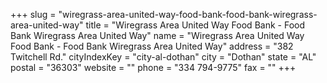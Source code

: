 +++
slug = "wiregrass-area-united-way-food-bank-food-bank-wiregrass-area-united-way"
title = "Wiregrass Area United Way Food Bank - Food Bank Wiregrass Area United Way"
name = "Wiregrass Area United Way Food Bank - Food Bank Wiregrass Area United Way"
address = "382 Twitchell Rd."
cityIndexKey = "city-al-dothan"
city = "Dothan"
state = "AL"
postal = "36303"
website = ""
phone = "334 794-9775"
fax = ""
+++
